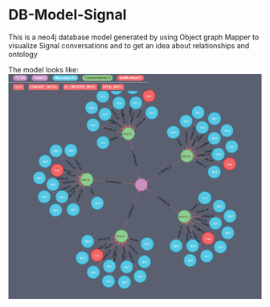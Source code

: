 # DB-Model-Signal
This is a neo4j database model generated by using Object graph Mapper to visualize Signal conversations and to get an idea about relationships and ontology

The model looks like:
![alt text](https://github.com/miador/DB-Model-Signal/blob/main/gsoc_neo4j.png)
